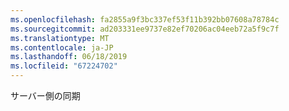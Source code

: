 ```yaml
---
ms.openlocfilehash: fa2855a9f3bc337ef53f11b392bb07608a78784c
ms.sourcegitcommit: ad203331ee9737e82ef70206ac04eeb72a5f9c7f
ms.translationtype: MT
ms.contentlocale: ja-JP
ms.lasthandoff: 06/18/2019
ms.locfileid: "67224702"
---
```

サーバー側の同期